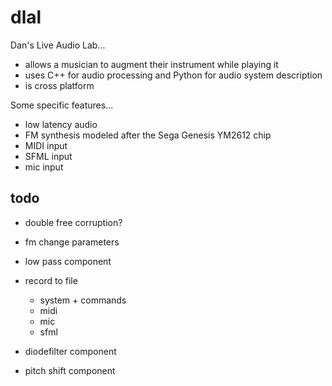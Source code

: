 dlal
====

Dan's Live Audio Lab...
- allows a musician to augment their instrument while playing it
- uses C++ for audio processing and Python for audio system description
- is cross platform

Some specific features...
- low latency audio
- FM synthesis modeled after the Sega Genesis YM2612 chip
- MIDI input
- SFML input
- mic input

todo
----
- double free corruption?

- fm change parameters
- low pass component
- record to file
	- system + commands
	- midi
	- mic
	- sfml

- diodefilter component
- pitch shift component
